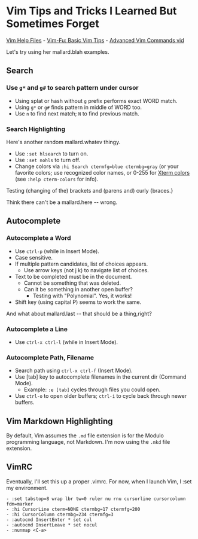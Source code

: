 # Vim Tips and Tricks I Learned But Sometimes Forget

[Vim Help Files](http://vimhelp.appspot.com/) -
[Vim-Fu: Basic Vim Tips](http://bencrowder.net/files/vim-fu/) -
[Advanced Vim Commands vid](https://www.youtube.com/watch?v=1alWK5ByNMc)

Let's try using her mallard.blah examples.

## Search

### Use `g*` and `g#` to search pattern under cursor
- Using splat or hash without `g` prefix performs exact WORD match.
- Using `g*` or `g#` finds pattern in middle of WORD too.
- Use `n` to find next match; `N` to find previous match.

### Search Highlighting

Here's another random mallard.whatev thingy.

- Use `:set hlsearch` to turn on.
- Use `:set nohls` to turn off.
- Change colors via `:hi Search ctermfg=blue ctermbg=gray` (or your favorite colors; use recognized color names, or 0-255 for [Xterm colors](https://jonasjacek.github.io/colors/) (see `:help cterm-colors` for info).

Testing (changing of the) brackets and (parens and) curly {braces.}

Think there can't be a mallard.here -- wrong.

## Autocomplete
### Autocomplete a Word

- Use `ctrl-p` (while in Insert Mode).
- Case sensitive.
- If multiple pattern candidates, list of choices appears.
	- Use arrow keys (not j k) to navigate list of choices.
- Text to be completed must be in the document.
	- Cannot be something that was deleted.
	- Can it be something in another open buffer?
		- Testing with "Polynomial".  Yes, it works!
- Shift key (using capital P) seems to work the same.

And what about mallard.last -- that should be a thing,right?

### Autocomplete a Line

- Use `ctrl-x ctrl-l` (while in Insert Mode).


### Autocomplete Path, Filename

- Search path using `ctrl-x ctrl-f` (Insert Mode).
- Use [tab] key to autocomplete filenames in the current dir (Command Mode).
	- Example:  `:e [tab]` cycles through files you could open.
- Use `ctrl-o` to open older buffers; `ctrl-i` to cycle back through newer buffers.	



## Vim Markdown Highlighting

By default, Vim assumes the `.md` file extension is for the Modulo programming language, not Markdown.  I'm now using the `.mkd` file extension.



## VimRC

Eventually, I'll set this up a proper .vimrc.  For now, when I launch Vim, I :set my environment.

	- :set tabstop=8 wrap lbr tw=0 ruler nu rnu cursorline cursorcolumn fdm=marker 
	- :hi CursorLine cterm=NONE ctermbg=17 ctermfg=200
	- :hi CursorColumn ctermbg=234 ctermfg=3
	- :autocmd InsertEnter * set cul
	- :autocmd InsertLeave * set nocul
	- :nunmap <C-a>


